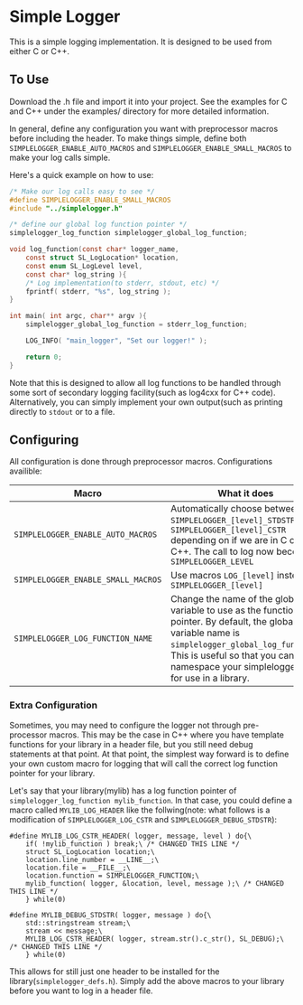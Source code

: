 # Simple Logger

This is a simple logging implementation.  It is designed to be used from 
either C or C++.

## To Use
Download the .h file and import it into your project.  See the examples
for C and C++ under the examples/ directory for more detailed information.

In general, define any configuration you want with preprocessor macros before 
including the header.  To make things simple, define both 
`SIMPLELOGGER_ENABLE_AUTO_MACROS` and `SIMPLELOGGER_ENABLE_SMALL_MACROS` to 
make your log calls simple.

Here's a quick example on how to use:

```c
/* Make our log calls easy to see */
#define SIMPLELOGGER_ENABLE_SMALL_MACROS
#include "../simplelogger.h"

/* define our global log function pointer */
simplelogger_log_function simplelogger_global_log_function;

void log_function(const char* logger_name, 
    const struct SL_LogLocation* location,
    const enum SL_LogLevel level,
    const char* log_string ){
    /* Log implementation(to stderr, stdout, etc) */
    fprintf( stderr, "%s", log_string );
}

int main( int argc, char** argv ){
    simplelogger_global_log_function = stderr_log_function;

    LOG_INFO( "main_logger", "Set our logger!" );

    return 0;
}
```

Note that this is designed to allow all log functions to be handled through 
some sort of secondary logging facility(such as log4cxx for C++ code).  Alternatively, you can simply implement your own output(such as printing 
directly to `stdout` or to a file.

## Configuring
All configuration is done through preprocessor macros.  Configurations 
availible:

|Macro|What it does|
|-----|------------|
|`SIMPLELOGGER_ENABLE_AUTO_MACROS`|Automatically choose between `SIMPLELOGGER_[level]_STDSTR` and `SIMPLELOGGER_[level]_CSTR` depending on if we are in C or C++.  The call to log now becomes `SIMPLELOGGER_LEVEL` |
|`SIMPLELOGGER_ENABLE_SMALL_MACROS`|Use macros `LOG_[level]` instead of `SIMPLELOGGER_[level]`|
|`SIMPLELOGGER_LOG_FUNCTION_NAME`|Change the name of the global variable to use as the function pointer.  By default, the global variable name is `simplelogger_global_log_function`.  This is useful so that you can namespace your simplelogger call for use in a library.|

### Extra Configuration

Sometimes, you may need to configure the logger not through pre-processor macros.  This may be the case in C++ where you have template functions for your library in a header file, but you still need debug statements at that point.  At that point, the simplest way forward is to define your own custom macro for logging that will call the correct log function pointer for your library.

Let's say that your library(mylib) has a log function pointer of `simplelogger_log_function mylib_function`.  In that case, you could define a macro called `MYLIB_LOG_HEADER` like the follwing(note: what follows is a modification of `SIMPLELOGGER_LOG_CSTR` and `SIMPLELOGGER_DEBUG_STDSTR`):

```
#define MYLIB_LOG_CSTR_HEADER( logger, message, level ) do{\
    if( !mylib_function ) break;\ /* CHANGED THIS LINE */
    struct SL_LogLocation location;\
    location.line_number = __LINE__;\
    location.file = __FILE__;\
    location.function = SIMPLELOGGER_FUNCTION;\
    mylib_function( logger, &location, level, message );\ /* CHANGED THIS LINE */
    } while(0)

#define MYLIB_DEBUG_STDSTR( logger, message ) do{\
    std::stringstream stream;\
    stream << message;\
    MYLIB_LOG_CSTR_HEADER( logger, stream.str().c_str(), SL_DEBUG);\ /* CHANGED THIS LINE */
    } while(0)
```

This allows for still just one header to be installed for the library(`simplelogger_defs.h`).  Simply add the above macros to your library before you want to log in a header file.

